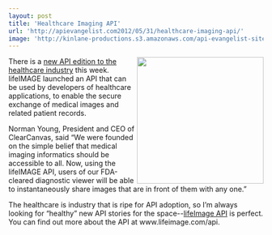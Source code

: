 ```yaml
---
layout: post
title: 'Healthcare Imaging API'
url: 'http://apievangelist.com2012/05/31/healthcare-imaging-api/'
image: 'http://kinlane-productions.s3.amazonaws.com/api-evangelist-site/blog/medical-imaging-api.jpg'
---
```



<p>
     <img src="http://kinlane-productions.s3.amazonaws.com/api-evangelist/medical/medical-imaging-api.jpg"  width="250" align="right" />
</p>
<p>
     There is a <a title="new API edition to the healthcare industyr" href="http://www.lifeimage.com/landing/api">new API edition to the healthcare industry</a> this week. lifeIMAGE launched an API that can be used by developers of healthcare applications, to enable the secure exchange of medical images and related patient records.
</p>
<p>
     Norman Young, President and CEO of ClearCanvas, said “We were founded on the simple belief that medical imaging informatics should be accessible to all. Now, using the lifeIMAGE API, users of our FDA-cleared diagnostic viewer will be able to instantaneously share images that are in front of them with any one.”
</p>
<p>
     The healthcare is industry that is ripe for API adoption, so I’m always looking for “healthy” new API stories for the space--<a title="lifeimage API" href="http://www.lifeimage.com/landing/api">lifeImage API</a> is perfect. You can find out more about the API at www.lifeimage.com/api.
</p>

